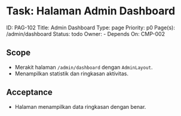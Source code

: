 # Task: Halaman Admin Dashboard
ID: PAG-102
Title: Admin Dashboard
Type: page
Priority: p0
Page(s): /admin/dashboard
Status: todo
Owner: -
Depends On: CMP-002

## Scope
- Merakit halaman `/admin/dashboard` dengan `AdminLayout`.
- Menampilkan statistik dan ringkasan aktivitas.

## Acceptance
- Halaman menampilkan data ringkasan dengan benar.
